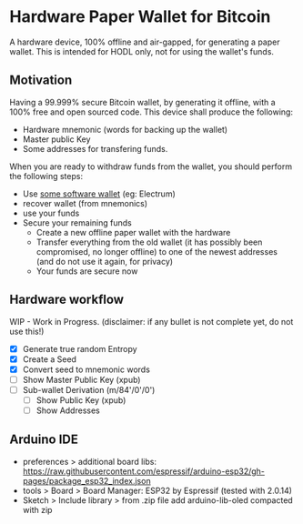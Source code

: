 # Hardware Paper Wallet for Bitcoin

A hardware device, 100% offline and air-gapped, for generating a paper wallet.
This is intended for HODL only, not for using the wallet's funds.

## Motivation

Having a 99.999% secure Bitcoin wallet, by generating it offline, with a 100% free and open sourced code.
This device shall produce the following:

- Hardware mnemonic (words for backing up the wallet)
- Master public Key
- Some addresses for transfering funds.

When you are ready to withdraw funds from the wallet, you should perform the following steps:

- Use [some software wallet](https://bitcoin.org/en/choose-your-wallet) (eg: Electrum)
- recover wallet (from mnemonics)
- use your funds
- Secure your remaining funds
  - Create a new offline paper wallet with the hardware
  - Transfer everything from the old wallet (it has possibly been compromised, no longer offline) to one of the newest addresses (and do not use it again, for privacy)
  - Your funds are secure now

## Hardware workflow

WIP - Work in Progress.
(disclaimer: if any bullet is not complete yet, do not use this!)

- [x] Generate true random Entropy
- [x] Create a Seed
- [x] Convert seed to mnemonic words
- [ ] Show Master Public Key (xpub)
- [ ] Sub-wallet Derivation (m/84'/0'/0')
  - [ ] Show Public Key (xpub)
  - [ ] Show Addresses

## Arduino IDE

- preferences > additional board libs:
  https://raw.githubusercontent.com/espressif/arduino-esp32/gh-pages/package_esp32_index.json
- tools > Board > Board Manager:
  ESP32 by Espressif (tested with 2.0.14)
- Sketch > Include library > from .zip file
  add arduino-lib-oled compacted with zip
